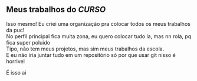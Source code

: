 ## Meus trabalhos do *CURSO*

Isso mesmo! Eu criei uma organização pra colocar todos os meus trabalhos da puc!  
No perfil principal fica muita zona, eu quero colocar tudo la, mas nn rola, pq fica super poluido  
Tipo, não tem meus projetos, mas sim meus trabalhos da escola.  
E eu não iria juntar tudo em um repositório só por que usar git nisso é horrivel  

É isso ai
